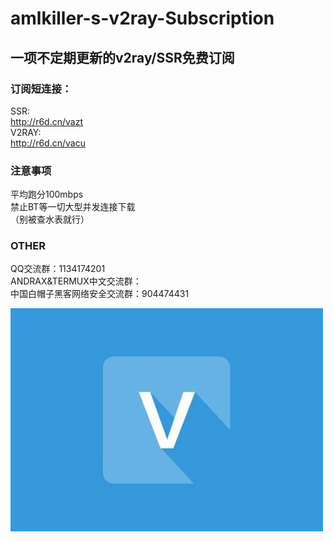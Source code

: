 # amlkiller-s-v2ray-Subscription
## 一项不定期更新的v2ray/SSR免费订阅
### 订阅短连接：
SSR:  
http://r6d.cn/vazt  
V2RAY:  
http://r6d.cn/vacu  

### 注意事项
平均跑分100mbps  
禁止BT等一切大型并发连接下载  
（别被查水表就行）  

### OTHER
QQ交流群：1134174201  
ANDRAX&TERMUX中文交流群：  
中国白帽子黑客网络安全交流群：904474431  
  
![VPN](https://github.com/amlkiller/amlkiller-s-v2ray-Subscription/blob/main/VPN.jpg "VPN")
